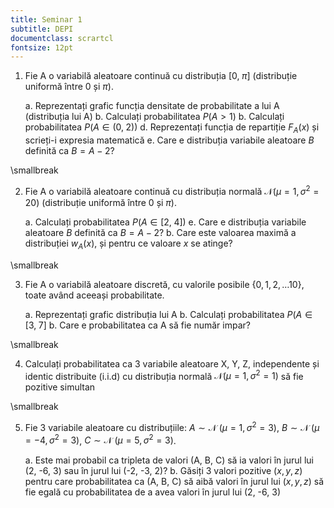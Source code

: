```yaml
---
title: Seminar 1
subtitle: DEPI
documentclass: scrartcl
fontsize: 12pt
---
```


1. Fie A o variabilă aleatoare continuă cu distribuția $[0, \; \pi]$
(distribuție uniformă între 0 și $\pi$). 

	a. Reprezentați grafic funcția densitate de probabilitate a lui A (distribuția lui A)
	b. Calculați probabilitatea $P(A > 1)$
	b. Calculați probabilitatea $P(A \in (0, \; 2))$
	d. Reprezentați funcția de repartiție $F_A(x)$ și scrieți-i expresia matematică
	e. Care e distribuția variabile aleatoare $B$ definită ca $B = A - 2$?

\smallbreak

2. Fie A o variabilă aleatoare continuă cu distribuția normală $\mathcal{N}(\mu = 1, \sigma^2 = 20)$
(distribuție uniformă între 0 și $\pi$). 

	a. Calculați probabilitatea $P(A \in [2, \; 4])$
	e. Care e distribuția variabile aleatoare $B$ definită ca $B = A - 2$?
	b. Care este valoarea maximă a distribuției $w_A(x)$, și pentru ce valoare $x$ se atinge?

\smallbreak

3. Fie A o variabilă aleatoare discretă, cu valorile posibile $\left\lbrace 0, 1, 2, \dots 10 \right\rbrace$, 
toate având aceeași probabilitate.

	a. Reprezentați grafic distribuția lui A
	b. Calculați probabilitatea $P(A \in [3, \; 7]$
	b. Care e probabilitatea ca A să fie număr impar?

\smallbreak

4. Calculați probabilitatea ca 3 variabile aleatoare X, Y, Z, independente și identic distribuite (i.i.d) 
cu distribuția normală $\mathcal{N}(\mu = 1, \sigma^2 = 1)$ să fie pozitive simultan

\smallbreak

5. Fie 3 variabile aleatoare cu distribuțiile: $A \sim \mathcal{N}\; \left(\mu=1, \sigma^2=3\right)$,
 $B \sim \mathcal{N}\; \left(\mu=-4, \sigma^2=3\right)$, $C \sim \mathcal{N}\; \left(\mu=5, \sigma^2=3\right)$.
 
	a. Este mai probabil ca tripleta de valori (A, B, C) să ia valori în jurul lui (2, -6, 3) sau în jurul lui (-2, -3, 2)?
	b. Găsiți 3 valori pozitive $(x, y, z)$ pentru care probabilitatea ca (A, B, C) să aibă valori în jurul lui $(x,y,z)$
	să fie egală cu probabilitatea de a avea valori în jurul lui (2, -6, 3)